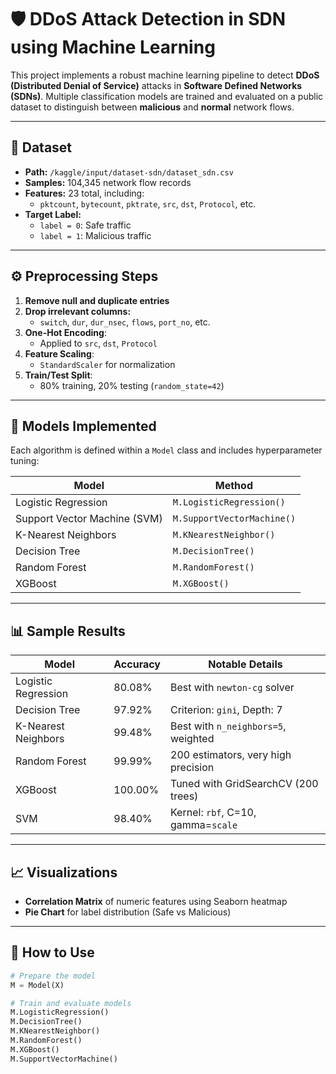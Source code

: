 # 🛡️ DDoS Attack Detection in SDN using Machine Learning

This project implements a robust machine learning pipeline to detect **DDoS (Distributed Denial of Service)** attacks in **Software Defined Networks (SDNs)**. Multiple classification models are trained and evaluated on a public dataset to distinguish between **malicious** and **normal** network flows.

---

## 📂 Dataset

- **Path:** `/kaggle/input/dataset-sdn/dataset_sdn.csv`
- **Samples:** 104,345 network flow records
- **Features:** 23 total, including:
  - `pktcount`, `bytecount`, `pktrate`, `src`, `dst`, `Protocol`, etc.
- **Target Label:**
  - `label = 0`: Safe traffic
  - `label = 1`: Malicious traffic

---

## ⚙️ Preprocessing Steps

1. **Remove null and duplicate entries**
2. **Drop irrelevant columns:**
   - `switch`, `dur`, `dur_nsec`, `flows`, `port_no`, etc.
3. **One-Hot Encoding**:
   - Applied to `src`, `dst`, `Protocol`
4. **Feature Scaling**:
   - `StandardScaler` for normalization
5. **Train/Test Split**:
   - 80% training, 20% testing (`random_state=42`)

---

## 🧠 Models Implemented

Each algorithm is defined within a `Model` class and includes hyperparameter tuning:

| Model                 | Method                     |
|----------------------|----------------------------|
| Logistic Regression  | `M.LogisticRegression()`   |
| Support Vector Machine (SVM) | `M.SupportVectorMachine()` |
| K-Nearest Neighbors  | `M.KNearestNeighbor()`     |
| Decision Tree        | `M.DecisionTree()`         |
| Random Forest        | `M.RandomForest()`         |
| XGBoost              | `M.XGBoost()`              |

---

## 📊 Sample Results

| Model              | Accuracy  | Notable Details                          |
|-------------------|-----------|------------------------------------------|
| Logistic Regression | 80.08%   | Best with `newton-cg` solver             |
| Decision Tree      | 97.92%   | Criterion: `gini`, Depth: 7              |
| K-Nearest Neighbors | 99.48%  | Best with `n_neighbors=5`, weighted      |
| Random Forest      | 99.99%   | 200 estimators, very high precision      |
| XGBoost            | 100.00%  | Tuned with GridSearchCV (200 trees)      |
| SVM                | 98.40%   | Kernel: `rbf`, C=10, gamma=`scale`       |

---

## 📈 Visualizations

- **Correlation Matrix** of numeric features using Seaborn heatmap
- **Pie Chart** for label distribution (Safe vs Malicious)

---

## 🧪 How to Use

```python
# Prepare the model
M = Model(X)

# Train and evaluate models
M.LogisticRegression()
M.DecisionTree()
M.KNearestNeighbor()
M.RandomForest()
M.XGBoost()
M.SupportVectorMachine()
